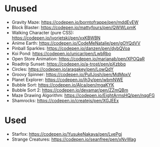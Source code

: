 # Unused

- Gravity Maze: https://codepen.io/borntofrappe/pen/mddEvEW
- Block Blaster: https://codepen.io/mattyfours/pen/QWWLpmK
- Walking Character (pure CSS): https://codepen.io/ivorjetski/pen/xxKBWBN
- Anime Earth: https://codepen.io/CodeMeNatalie/pen/gOYQdVV
- Pinball Sparkles: https://codepen.io/danzen/pen/dybQVoa
- Koi Pond: https://codepen.io/unicar/pen/LwbRbo
- Open Store Animation: https://codepen.io/marianab/pen/XPOQaR
- Roadtrip Sunset: https://codepen.io/a-trost/pen/pXzbbq
- Circles: https://codepen.io/aragakey/pen/LowQdY
- Groovy Spinner: https://codepen.io/PullJosh/pen/MdMpxV
- Planet Explorer: https://codepen.io/jh3y/pen/wbmNWE
- Bubble Sort: https://codepen.io/Alca/pen/mgaKYK
- Bubble Sort 2: https://codepen.io/devamar/pen/ZZmQBm
- Maze Drawing Algorithm: https://codepen.io/EightArmsHQ/pen/nqgFG
- Shamrocks: https://codepen.io/createjs/pen/XGJEEx

# Used

- Starfox: https://codepen.io/YusukeNakaya/pen/LvePgj
- Strange Creatures: https://codepen.io/seanfree/pen/xNvWag
